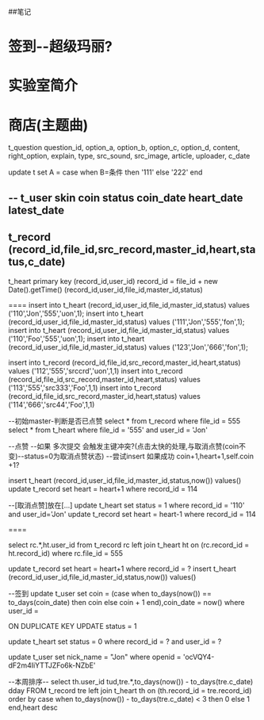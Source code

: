 

##笔记


签到--超级玛丽?
===


实验室简介
===

商店(主题曲)
===

t_question
question_id,
option_a,
option_b,
option_c,
option_d,
content,
right_option,
explain,
type,
src_sound,
src_image,
article,
uploader,
c_date


update t set A = case when B=条件 then '111' else '222' end


--
t_user
skin
coin
status
coin_date
heart_date
latest_date
--
t_record
(record_id,file_id,src_record,master_id,heart,status,c_date)
--
t_heart
primary key (record_id,user_id)
record_id = file_id + new Date().getTime()
(record_id,user_id,file_id,master_id,status)


====
insert into t_heart (record_id,user_id,file_id,master_id,status) values ('110','Jon','555','uon',1);
insert into t_heart (record_id,user_id,file_id,master_id,status) values ('111','Jon','555','fon',1);
insert into t_heart (record_id,user_id,file_id,master_id,status) values ('110','Foo','555','uon',1);
insert into t_heart (record_id,user_id,file_id,master_id,status) values ('123','Jon','666','fon',1);

insert into t_record (record_id,file_id,src_record,master_id,heart,status) values ('112','555','srccrd','uon',1,1)
insert into t_record (record_id,file_id,src_record,master_id,heart,status) values ('113','555','src333','Foo',1,1)
insert into t_record (record_id,file_id,src_record,master_id,heart,status) values ('114','666','src44','Foo',1,1)

--初始master-判断是否已点赞
select * from t_record where file_id = 555
select * from t_heart where file_id = '555' and user_id = 'Jon'

--点赞
--如果  多次提交  会触发主键冲突?(点击太快的处理,与取消点赞(coin不变)--status=0为取消点赞状态)
--尝试insert 如果成功 coin+1,heart+1,self.coin +1?

insert t_heart (record_id,user_id,file_id,master_id,status,now()) values()
update t_record set heart = heart+1 where record_id = 114

--[取消点赞]放在[...]
update t_heart set status = 1 where record_id = '110' and user_id='Jon'
update t_record set heart = heart-1 where record_id = 114


====


select rc.*,ht.user_id from t_record rc left join t_heart ht on (rc.record_id = ht.record_id) where rc.file_id = 555

update t_record set heart = heart+1 where record_id = ?
insert t_heart (record_id,user_id,file_id,master_id,status,now()) values()

--签到
update t_user set coin = (case when to_days(now()) == to_days(coin_date) then coin else coin + 1 end),coin_date = now() where user_id = 


ON DUPLICATE KEY UPDATE status = 1

update t_heart set status = 0 where record_id = ? and user_id = ?

update t_user set nick_name = "Jon" where openid = 'ocVQY4-dF2m4IiYTTJZFo6k-NZbE'

--本周排序--
select th.user_id tud,tre.*,to_days(now()) - to_days(tre.c_date) dday FROM t_record tre left join t_heart th on (th.record_id = tre.record_id) order by case when to_days(now()) - to_days(tre.c_date) < 3 then 0 else 1 end,heart desc
